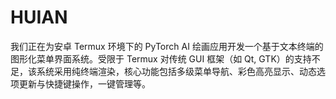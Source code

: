 # HUIAN
我们正在为安卓 Termux 环境下的 PyTorch AI 绘画应用开发一个基于文本终端的图形化菜单界面系统。受限于 Termux 对传统 GUI 框架（如 Qt, GTK）的支持不足，该系统采用纯终端渲染，核心功能包括多级菜单导航、彩色高亮显示、动态选项更新与快捷键操作，一键管理等。

